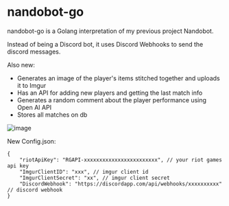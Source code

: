 # nandobot-go

nandobot-go is a Golang interpretation of my previous project Nandobot.

Instead of being a Discord bot, it uses Discord Webhooks to send the discord messages.

Also new:
- Generates an image of the player's items stitched together and uploads it to Imgur
- Has an API for adding new players and getting the last match info
- Generates a random comment about the player performance using Open AI API
- Stores all matches on db

![image](https://user-images.githubusercontent.com/82987034/177017838-a65f8cf0-df37-48ad-85bf-b10f84be0489.png)

New Config.json:
```
{
    "riotApiKey": "RGAPI-xxxxxxxxxxxxxxxxxxxxxxxx", // your riot games api key
    "ImgurClientID": "xxx", // imgur client id
    "ImgurClientSecret": "xx", // imgur client secret
    "DiscordWebhook": "https://discordapp.com/api/webhooks/xxxxxxxxxx" // discord webhook
}
```
